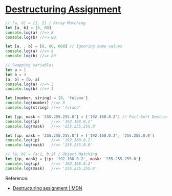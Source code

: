 # [Destructuring Assignment](https://developer.mozilla.org/en-US/docs/Web/JavaScript/Reference/Operators/Destructuring_assignment)

```js
// [a, b] = [1, 2] / Array Matching
let [a, b] = [8, 80]
console.log(a) //=> 8
console.log(b) //=> 80
```

```js
let [a, , b] = [8, 80, 800] // Ignoring some values
console.log(a) //=> 8
console.log(b) //=> 80
```

```js
// Swapping variables
let a = 1 
let b = 3
[a, b] = [b, a]
console.log(a) //=> 3
console.log(b) //=> 1
```

```js
let [number, string] = [8, 'fulano']
console.log(number) //=> 8
console.log(string) //=> 'fulano'
```

```js
let [ip, mask = '255.255.255.0'] = ['192.168.0.2'] // Fail-Soft Destructuring
console.log(ip)     //=> '192.168.0.2'
console.log(mask)   //=> '255.255.255.0'
```

```js
let [ip, mask = '255.255.255.0'] = ['192.168.0.2', '255.255.0.0']
console.log(ip)     //=> '192.168.0.2'
console.log(mask)   //=> '255.255.0.0'
```

```js
// {a, b} = {a:1, b:2} / Object Matching
let {ip, mask} = {ip: '192.168.0.2', mask: '255.255.255.0'}
console.log(ip)     //=> '192.168.0.2'
console.log(mask)   //=> '255.255.255.0'
```

Reference: 
* [Destructuring assignment \| MDN](https://developer.mozilla.org/en-US/docs/Web/JavaScript/Reference/Operators/Destructuring_assignment)